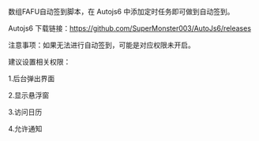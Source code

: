 数组FAFU自动签到脚本，在 Autojs6 中添加定时任务即可做到自动签到。

Autojs6 下载链接：https://github.com/SuperMonster003/AutoJs6/releases

注意事项：如果无法进行自动签到，可能是对应权限未开启。

建议设置相关权限：

1.后台弹出界面

2.显示悬浮窗

3.访问日历

4.允许通知
